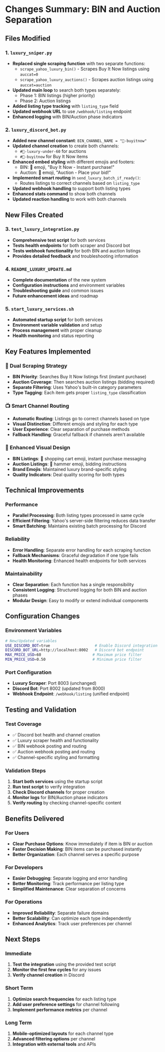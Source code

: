 # Changes Summary: BIN and Auction Separation

## Files Modified

### 1. `luxury_sniper.py`
- **Replaced single scraping function** with two separate functions:
  - `scrape_yahoo_luxury_bin()` - Scrapes Buy It Now listings using `auccat=0`
  - `scrape_yahoo_luxury_auctions()` - Scrapes auction listings using `auccat=auction`
- **Updated main loop** to search both types separately:
  - Phase 1: BIN listings (higher priority)
  - Phase 2: Auction listings
- **Added listing type tracking** with `listing_type` field
- **Updated webhook URL** to use `/webhook/listing` endpoint
- **Enhanced logging** with BIN/Auction phase indicators

### 2. `luxury_discord_bot.py`
- **Added new channel constant**: `BIN_CHANNEL_NAME = "💎-buyitnow"`
- **Updated channel creation** to create both channels:
  - `#💎-luxury-under-60` for auctions
  - `#💎-buyitnow` for Buy It Now items
- **Enhanced embed styling** with different emojis and footers:
  - BIN: 🛒 emoji, "Buy It Now - Instant purchase!"
  - Auction: 🔨 emoji, "Auction - Place your bid!"
- **Implemented smart routing** in `send_luxury_batch_if_ready()`:
  - Routes listings to correct channels based on `listing_type`
- **Updated webhook handling** to support both listing types
- **Enhanced stats command** to show both channels
- **Updated reaction handling** to work with both channels

## New Files Created

### 3. `test_luxury_integration.py`
- **Comprehensive test script** for both services
- **Tests health endpoints** for both scraper and Discord bot
- **Tests webhook functionality** for both BIN and auction listings
- **Provides detailed feedback** and troubleshooting information

### 4. `README_LUXURY_UPDATE.md`
- **Complete documentation** of the new system
- **Configuration instructions** and environment variables
- **Troubleshooting guide** and common issues
- **Future enhancement ideas** and roadmap

### 5. `start_luxury_services.sh`
- **Automated startup script** for both services
- **Environment variable validation** and setup
- **Process management** with proper cleanup
- **Health monitoring** and status reporting

## Key Features Implemented

### 🔄 Dual Scraping Strategy
- **BIN Priority**: Searches Buy It Now listings first (instant purchase)
- **Auction Coverage**: Then searches auction listings (bidding required)
- **Separate Filtering**: Uses Yahoo's built-in category parameters
- **Type Tagging**: Each item gets proper `listing_type` classification

### 📺 Smart Channel Routing
- **Automatic Routing**: Listings go to correct channels based on type
- **Visual Distinction**: Different emojis and styling for each type
- **User Experience**: Clear separation of purchase methods
- **Fallback Handling**: Graceful fallback if channels aren't available

### 🎨 Enhanced Visual Design
- **BIN Listings**: 🛒 shopping cart emoji, instant purchase messaging
- **Auction Listings**: 🔨 hammer emoji, bidding instructions
- **Brand Emojis**: Maintained luxury brand-specific styling
- **Quality Indicators**: Deal quality scoring for both types

## Technical Improvements

### Performance
- **Parallel Processing**: Both listing types processed in same cycle
- **Efficient Filtering**: Yahoo's server-side filtering reduces data transfer
- **Smart Batching**: Maintains existing batch processing for Discord

### Reliability
- **Error Handling**: Separate error handling for each scraping function
- **Fallback Mechanisms**: Graceful degradation if one type fails
- **Health Monitoring**: Enhanced health endpoints for both services

### Maintainability
- **Clear Separation**: Each function has a single responsibility
- **Consistent Logging**: Structured logging for both BIN and auction phases
- **Modular Design**: Easy to modify or extend individual components

## Configuration Changes

### Environment Variables
```bash
# New/Updated variables
USE_DISCORD_BOT=true                    # Enable Discord integration
DISCORD_BOT_URL=http://localhost:8002   # Discord bot endpoint
MAX_PRICE_USD=60                       # Maximum price filter
MIN_PRICE_USD=0.50                     # Minimum price filter
```

### Port Configuration
- **Luxury Scraper**: Port 8003 (unchanged)
- **Discord Bot**: Port 8002 (updated from 8000)
- **Webhook Endpoint**: `/webhook/listing` (unified endpoint)

## Testing and Validation

### Test Coverage
- ✅ Discord bot health and channel creation
- ✅ Luxury scraper health and functionality
- ✅ BIN webhook posting and routing
- ✅ Auction webhook posting and routing
- ✅ Channel-specific styling and formatting

### Validation Steps
1. **Start both services** using the startup script
2. **Run test script** to verify integration
3. **Check Discord channels** for proper creation
4. **Monitor logs** for BIN/Auction phase indicators
5. **Verify routing** by checking channel-specific content

## Benefits Delivered

### For Users
- **Clear Purchase Options**: Know immediately if item is BIN or auction
- **Faster Decision Making**: BIN items can be purchased instantly
- **Better Organization**: Each channel serves a specific purpose

### For Developers
- **Easier Debugging**: Separate logging and error handling
- **Better Monitoring**: Track performance per listing type
- **Simplified Maintenance**: Clear separation of concerns

### For Operations
- **Improved Reliability**: Separate failure domains
- **Better Scalability**: Can optimize each type independently
- **Enhanced Analytics**: Track user preferences per channel

## Next Steps

### Immediate
1. **Test the integration** using the provided test script
2. **Monitor the first few cycles** for any issues
3. **Verify channel creation** in Discord

### Short Term
1. **Optimize search frequencies** for each listing type
2. **Add user preference settings** for channel following
3. **Implement performance metrics** per channel

### Long Term
1. **Mobile-optimized layouts** for each channel type
2. **Advanced filtering options** per channel
3. **Integration with external tools** and APIs
